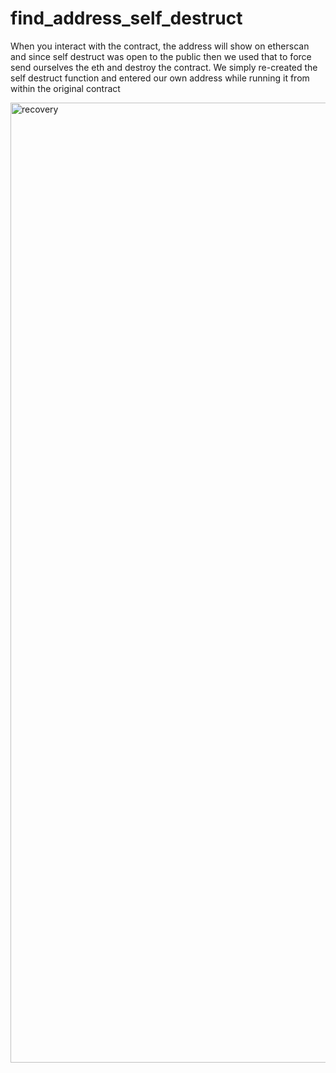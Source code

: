 # find_address_self_destruct
 
When you interact with the contract, the address will show on etherscan and since self destruct was open to the public then we used that to force send ourselves the eth and destroy the contract. 
We simply re-created the self destruct function and entered our own address while running it from within the original contract

<img width="1536" alt="recovery" src="https://user-images.githubusercontent.com/63403890/186525957-8eecc2c4-3254-4a9f-981d-604d31c562ae.png">
